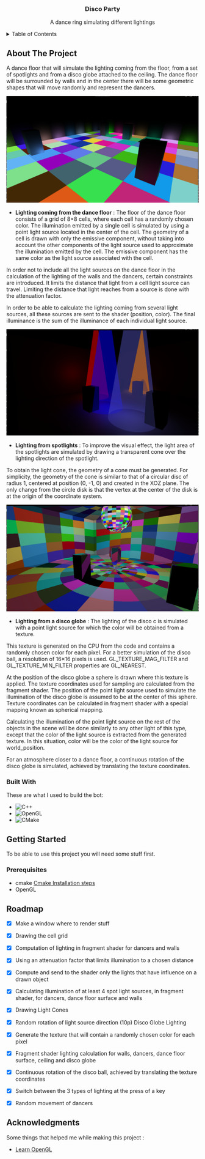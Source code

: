 
<!-- PROJECT LOGO -->
<br />
<div align="center">

  <h3 align="center">Disco Party </h3>

  <p align="center">
    A dance ring simulating different lightings
    <br />
   
  </p>
</div>



<!-- TABLE OF CONTENTS -->
<details>
  <summary>Table of Contents</summary>
  <ol>
    <li>
      <a href="#about-the-project">About The Project</a>
      <ul>
        <li><a href="#built-with">Built With</a></li>
      </ul>
    </li>
    <li>
      <a href="#getting-started">Getting Started</a>
      <ul>
        <li><a href="#prerequisites">Prerequisites</a></li>
      </ul>
    </li>
    <li><a href="#roadmap">Roadmap</a></li>
    <li><a href="#acknowledgments">Acknoledgments</a></li>
    
    
  </ol>
</details>



<!-- ABOUT THE PROJECT -->
## About The Project

A dance floor that will simulate the lighting coming from the floor, from a set of spotlights and from a disco globe attached to the ceiling. The dance floor will be surrounded by walls and in the center there will be some geometric shapes that will move randomly and represent the dancers.

![Dance floor](https://github.com/AndraCristiana07/Disco-Party/blob/main/images/1.png?raw=true)

* **Lighting coming from the dance floor** :
The floor of the dance floor consists of a grid of 8×8 cells, where each cell has a randomly chosen color. The illumination emitted by a single cell is simulated by using a point light source located in the center of the cell. The geometry of a cell is drawn with only the emissive component, without taking into account the other components of the light source used to approximate the illumination emitted by the cell. The emissive component has the same color as the light source associated with the cell.

In order not to include all the light sources on the dance floor in the calculation of the lighting of the walls and the dancers, certain constraints are introduced. It limits the distance that light from a cell light source can travel. Limiting the distance that light reaches from a source is done with the attenuation factor.

In order to be able to calculate the lighting coming from several light sources, all these sources are sent to the shader (position, color). The final illuminance is the sum of the illuminance of each individual light source.


![Spotlights](https://github.com/AndraCristiana07/Disco-Party/blob/main/images/2.png?raw=true)

* **Lighting from spotlights** :
To improve the visual effect, the light area of ​​the spotlights are simulated by drawing a transparent cone over the lighting direction of the spotlight.

To obtain the light cone, the geometry of a cone must be generated. For simplicity, the geometry of the cone is similar to that of a circular disc of radius 1, centered at position (0, -1, 0) and created in the XOZ plane. The only change from the circle disk is that the vertex at the center of the disk is at the origin of the coordinate system.

![Disco globe](https://github.com/AndraCristiana07/Disco-Party/blob/main/images/3.png?raw=true)

* **Lighting from a disco globe** :
The lighting of the disco c is simulated with a point light source for which the color will be obtained from a texture.

This texture is generated on the CPU from the code and contains a randomly chosen color for each pixel. For a better simulation of the disco ball, a resolution of 16×16 pixels is used. GL_TEXTURE_MAG_FILTER and GL_TEXTURE_MIN_FILTER properties are GL_NEAREST.

At the position of the disco globe a sphere is drawn where this texture is applied. The texture coordinates used for sampling are calculated from the fragment shader. The position of the point light source used to simulate the illumination of the disco globe is assumed to be at the center of this sphere. Texture coordinates can be calculated in fragment shader with a special mapping known as spherical mapping.


Calculating the illumination of the point light source on the rest of the objects in the scene will be done similarly to any other light of this type, except that the color of the light source is extracted from the generated texture. In this situation, color will be the color of the light source for world_position.

For an atmosphere closer to a dance floor, a continuous rotation of the disco globe is simulated, achieved by translating the texture coordinates.




### Built With

These are what I used to build the bot:

* ![C++](https://img.shields.io/badge/c++-%2300599C.svg?style=for-the-badge&logo=c%2B%2B&logoColor=white)
* ![OpenGL](https://img.shields.io/badge/OpenGL-%23FFFFFF.svg?style=for-the-badge&logo=opengl)
* ![CMake](https://img.shields.io/badge/CMake-%23008FBA.svg?style=for-the-badge&logo=cmake&logoColor=white)



<!-- GETTING STARTED -->
## Getting Started

To be able to use this project you will need some stuff first.

### Prerequisites

* cmake
  [Cmake Installation steps](https://cgold.readthedocs.io/en/latest/first-step/installation.html)
* OpenGL



<!-- ROADMAP -->
## Roadmap

- [x] Make a window where to render stuff
- [x] Drawing the cell grid
- [x] Computation of lighting in fragment shader for dancers and walls
- [x] Using an attenuation factor that limits illumination to a chosen distance
- [x] Compute and send to the shader only the lights that have influence on a drawn object
- [x] Calculating illumination of at least 4 spot light sources, in fragment shader, for dancers, dance floor surface and walls
- [x] Drawing Light Cones
- [x] Random rotation of light source direction (10p)
Disco Globe Lighting 
- [x] Generate the texture that will contain a randomly chosen color for each pixel
- [x] Fragment shader lighting calculation for walls, dancers, dance floor surface, ceiling and disco globe 
- [x] Continuous rotation of the disco ball, achieved by translating the texture coordinates 
- [x] Switch between the 3 types of lighting at the press of a key 
- [x] Random movement of dancers



<!-- ACKNOWLEDGMENTS -->
## Acknowledgments

Some things that helped me while making this project :
* [Learn OpenGL](https://learnopengl.com/)





